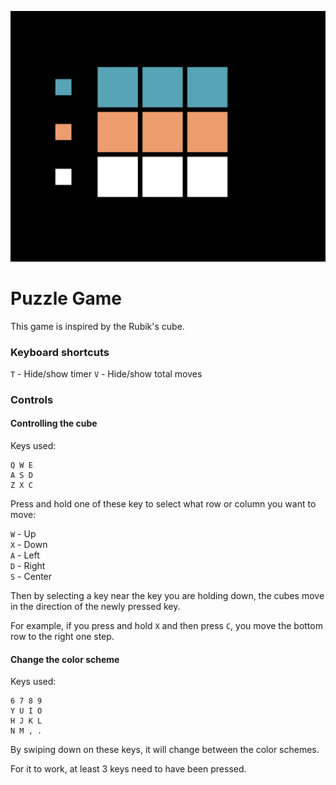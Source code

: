 
![Screenshot of the game.](images/puzzle-game.png)

# Puzzle Game

This game is inspired by the Rubik's cube.

### Keyboard shortcuts

`T` - Hide/show timer
`V` - Hide/show total moves

### Controls

#### Controlling the cube

Keys used:

```
Q W E
A S D
Z X C
```

Press and hold one of these key to select what row or column you want to move: 

`W` - Up  
`X` - Down  
`A` - Left  
`D` - Right  
`S` - Center  

Then by selecting a key near the key you are holding down, the cubes move in the direction of the newly pressed key. 

For example, if you press and hold `X` and then press `C`, you move the bottom row to the right one step.

#### Change the color scheme

Keys used:

```
6 7 8 9
Y U I O
H J K L
N M , .
```

By swiping down on these keys, it will change between the color schemes. 

For it to work, at least 3 keys need to have been pressed. 